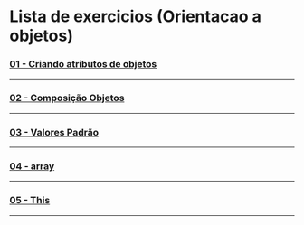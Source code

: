 # Lista de exercicios (Orientacao a objetos)

### [01 - Criando atributos de objetos](https://github.com/gladsonsimoes/ExerciciosDeExemplo_Java/tree/main/orientacao_a_objetos/orientacao_a_objetos_parte1/acessando_atributos_de_objetos/)
----
### [02 - Composição Objetos ](/)
----
### [03 - Valores Padrão ](/)
----
### [04 - array](/)
----
### [05 - This](https://github.com/gladsonsimoes/ExerciciosDeExemplo_Java/tree/main/orientacao_a_objetos/orientacao_a_objetos_parte1/o_objeto_this/)
----
